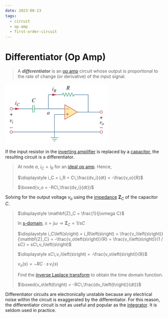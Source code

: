 ```yaml
---
date: 2023-08-23
tags:
  - circuit
  - op-amp
  - first-order-circuit
---
```


# Differentiator (Op Amp)

> A ***differentiator*** is an [op amp](bd63e87b.md) circuit whose output is proportional to the rate of change (or derivative) of the input signal.

![](./media/op-amp-differentiator.png)

If the input resistor in the [inverting amplifier](d6dfa54d.md) is replaced by a [capacitor](48507115.md), the resulting circuit is a differentiator.

> At node $a$, $i_C = i_R$ for an [ideal op amp](fc89a5a0.md). Hence,
>
> $\displaystyle i_C = i_R = C\,\frac{dv_i}{dt} = -\frac{v_o}{R}$
>
> $\boxed{v_o = -RC\,\frac{dv_i}{dt}}$

Solving for the output voltage $v_o$ using the [impedance](45a5fbef.md) $\mathbf{Z}_C$ of the capacitor $C$.

> $\displaystyle \mathbf{Z}_C = \frac{1}{j\omega C}$
>
> In [s-domain](b2aaf243.md), $\displaystyle s = j\omega \to \mathbf{Z}_C = 1 / sC$
>
> $\displaystyle i_C\left(s\right) = i_R\left(s\right) = \frac{v_i\left(s\right)}{\mathbf{Z}_C} = -\frac{v_o\left(s\right)}{R} = \frac{v_i\left(s\right)}{1 / sC} = sC\,v_i\left(s\right)$
>
> $\displaystyle sC\,v_i\left(s\right) = -\frac{v_o\left(s\right)}{R}$
>
> $\displaystyle v_o\left(s\right) = -RC\cdot s\,v_i\left(s\right)$
>
> Find the [inverse Laplace transform](c9a77663.md) to obtain the time domain function.
>
> $\boxed{v_o\left(t\right) = -RC\,\frac{dv_i\left(t\right)}{dt}}$

Differentiator circuits are electronically unstable because any electrical noise within the circuit is exaggerated by the differentiator. For this reason, the differentiator circuit is not as useful and popular as the [integrator](99d23403.md). It is seldom used in practice.
